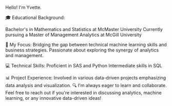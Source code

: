  Hello! I'm Yvette.

🎓 Educational Background:

Bachelor's in Mathematics and Statistics at McMaster University
Currently pursuing a Master of Management Analytics at McGill University

🚀 My Focus:
Bridging the gap between technical machine learning skills and business strategies.
Passionate about exploring the synergy of analytics and management.

💻 Technical Skills:
Proficient in SAS and Python
Intermediate skills in SQL

📊 Project Experience:
Involved in various data-driven projects emphasizing data analysis and visualization.
🔍 I'm always eager to learn and collaborate. Feel free to reach out if you're interested in discussing analytics, machine learning, or any innovative data-driven ideas!



<!---
Yvettez13/Yvettez13 is a ✨ special ✨ repository because its `README.md` (this file) appears on your GitHub profile.
You can click the Preview link to take a look at your changes.
--->
